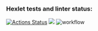 ### Hexlet tests and linter status:
[![Actions Status](https://github.com/stanokk/php-project-lvl2/workflows/hexlet-check/badge.svg)](https://github.com/stanokk/php-project-lvl2/actions)
<a href="https://codeclimate.com/github/stanokk/php-project-lvl2/maintainability"><img src="https://api.codeclimate.com/v1/badges/35530342c820858136cd/maintainability" /></a>
![workflow](https://github.com/stanokk/php-project-lvl2/actions/workflows/workflow.yml/badge.svg)

